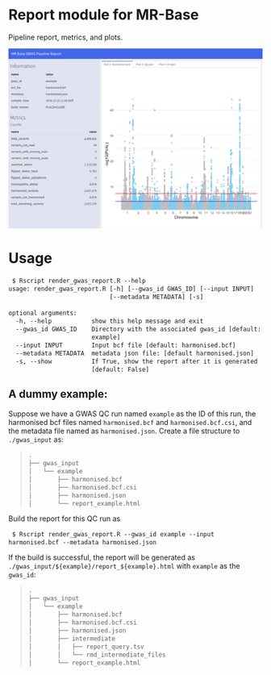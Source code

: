 # Report module for MR-Base

Pipeline report, metrics, and plots.

![dummy_example](./assets/dummy_example.png)

# Usage

```
 $ Rscript render_gwas_report.R --help
usage: render_gwas_report.R [-h] [--gwas_id GWAS_ID] [--input INPUT]
                            [--metadata METADATA] [-s]

optional arguments:
  -h, --help           show this help message and exit
  --gwas_id GWAS_ID    Directory with the associated gwas_id [default:
                       example]
  --input INPUT        Input bcf file [default: harmonised.bcf]
  --metadata METADATA  metadata json file: [default harmonised.json]
  -s, --show           If True, show the report after it is generated
                       [default: False]
```

## A dummy example:

Suppose we have a GWAS QC run named `example` as the ID of this run,
the harmonised bcf files named `harmonised.bcf` and `harmonised.bcf.csi`,
and the metadata file named as `harmonised.json`.
Create a file structure to `./gwas_input` as:

>     .
>     ├── gwas_input
>     │   └── example
>     │       ├── harmonised.bcf
>     │       ├── harmonised.bcf.csi
>     │       ├── harmonised.json
>     │       └── report_example.html

Build the report for this QC run as

```
 $ Rscript render_gwas_report.R --gwas_id example --input harmonised.bcf --metadata harmonised.json
```

If the build is successful, the report will be generated as `./gwas_input/${example}/report_${example}.html` with `example` as the `gwas_id`:

>     .
>     ├── gwas_input
>     │   └── example
>     │       ├── harmonised.bcf
>     │       ├── harmonised.bcf.csi
>     │       ├── harmonised.json
>     │       ├── intermediate
>     │       │   ├── report_query.tsv
>     │       │   └── rmd_intermediate_files
>     │       └── report_example.html
